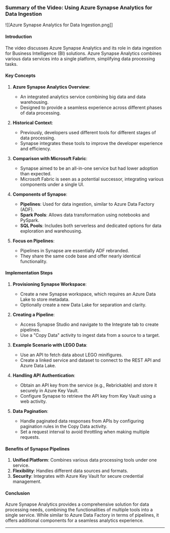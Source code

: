 ### Summary of the Video: Using Azure Synapse Analytics for Data Ingestion

![[Azure Synapse Analytics for Data Ingestion.png]]
#### Introduction
The video discusses Azure Synapse Analytics and its role in data ingestion for Business Intelligence (BI) solutions. Azure Synapse Analytics combines various data services into a single platform, simplifying data processing tasks.

#### Key Concepts
1. **Azure Synapse Analytics Overview**:
   - An integrated analytics service combining big data and data warehousing.
   - Designed to provide a seamless experience across different phases of data processing.

2. **Historical Context**:
   - Previously, developers used different tools for different stages of data processing.
   - Synapse integrates these tools to improve the developer experience and efficiency.

3. **Comparison with Microsoft Fabric**:
   - Synapse aimed to be an all-in-one service but had lower adoption than expected.
   - Microsoft Fabric is seen as a potential successor, integrating various components under a single UI.

4. **Components of Synapse**:
   - **Pipelines**: Used for data ingestion, similar to Azure Data Factory (ADF).
   - **Spark Pools**: Allows data transformation using notebooks and PySpark.
   - **SQL Pools**: Includes both serverless and dedicated options for data exploration and warehousing.

5. **Focus on Pipelines**:
   - Pipelines in Synapse are essentially ADF rebranded.
   - They share the same code base and offer nearly identical functionality.

#### Implementation Steps
1. **Provisioning Synapse Workspace**:
   - Create a new Synapse workspace, which requires an Azure Data Lake to store metadata.
   - Optionally create a new Data Lake for separation and clarity.

2. **Creating a Pipeline**:
   - Access Synapse Studio and navigate to the Integrate tab to create pipelines.
   - Use a "Copy Data" activity to ingest data from a source to a target.

3. **Example Scenario with LEGO Data**:
   - Use an API to fetch data about LEGO minifigures.
   - Create a linked service and dataset to connect to the REST API and Azure Data Lake.

4. **Handling API Authentication**:
   - Obtain an API key from the service (e.g., Rebrickable) and store it securely in Azure Key Vault.
   - Configure Synapse to retrieve the API key from Key Vault using a web activity.

5. **Data Pagination**:
   - Handle paginated data responses from APIs by configuring pagination rules in the Copy Data activity.
   - Set a request interval to avoid throttling when making multiple requests.

#### Benefits of Synapse Pipelines
1. **Unified Platform**: Combines various data processing tools under one service.
2. **Flexibility**: Handles different data sources and formats.
3. **Security**: Integrates with Azure Key Vault for secure credential management.

#### Conclusion
Azure Synapse Analytics provides a comprehensive solution for data processing needs, combining the functionalities of multiple tools into a single service. While similar to Azure Data Factory in terms of pipelines, it offers additional components for a seamless analytics experience.

---

